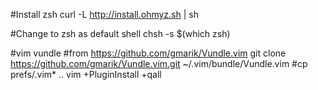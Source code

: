 #Install zsh
curl -L http://install.ohmyz.sh | sh

#Change to zsh as default shell
chsh -s $(which zsh)

#vim vundle
#from https://github.com/gmarik/Vundle.vim
git clone https://github.com/gmarik/Vundle.vim.git ~/.vim/bundle/Vundle.vim
#cp prefs/.vim* ..
vim +PluginInstall +qall
